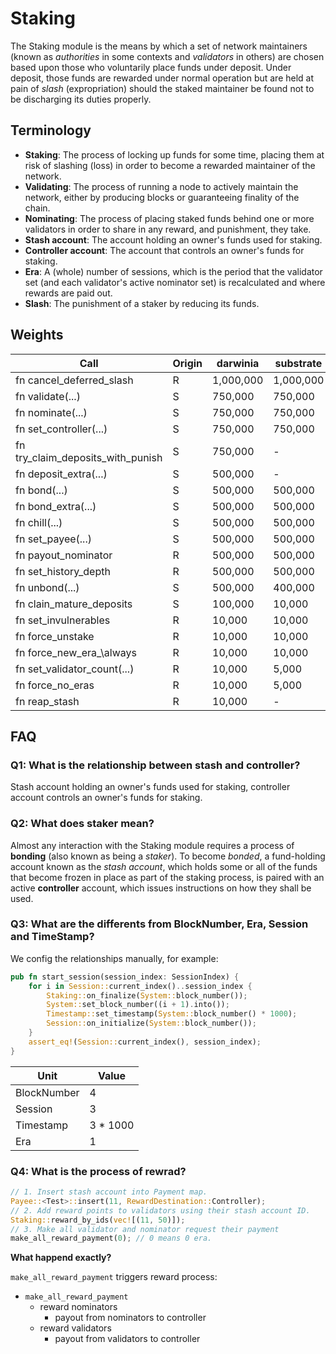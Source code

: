 # Staking

The Staking module is the means by which a set of network maintainers (known as _authorities_
in some contexts and _validators_ in others) are chosen based upon those who voluntarily place
funds under deposit. Under deposit, those funds are rewarded under normal operation but are
held at pain of _slash_ (expropriation) should the staked maintainer be found not to be
discharging its duties properly.

## Terminology

- **Staking**: The process of locking up funds for some time, placing them at risk of slashing
(loss) in order to become a rewarded maintainer of the network.
- **Validating**: The process of running a node to actively maintain the network, either by
producing blocks or guaranteeing finality of the chain.
- **Nominating**: The process of placing staked funds behind one or more validators in order to
share in any reward, and punishment, they take.
- **Stash account**: The account holding an owner's funds used for staking.
- **Controller account**: The account that controls an owner's funds for staking.
- **Era**: A (whole) number of sessions, which is the period that the validator set (and each
validator's active nominator set) is recalculated and where rewards are paid out.
- **Slash**: The punishment of a staker by reducing its funds.

## Weights

| Call                                  | Origin | darwinia  | substrate |
|---------------------------------------|--------|-----------|-----------|
| fn cancel\_deferred\_slash            | R      | 1,000,000 | 1,000,000 |
| fn validate(...)                      | S      | 750,000   | 750,000   |
| fn nominate(...)                      | S      | 750,000   | 750,000   |
| fn set\_controller(...)               | S      | 750,000   | 750,000   |
| fn try\_claim\_deposits\_with\_punish | S      | 750,000   | -         |
| fn deposit\_extra(...)                | S      | 500,000   | -         |
| fn bond(...)                          | S      | 500,000   | 500,000   |
| fn bond\_extra(...)                   | S      | 500,000   | 500,000   |
| fn chill(...)                         | S      | 500,000   | 500,000   |
| fn set\_payee(...)                    | S      | 500,000   | 500,000   |
| fn payout\_nominator                  | R      | 500,000   | 500,000   |
| fn set\_history\_depth                | R      | 500,000   | 500,000   |
| fn unbond(...)                        | S      | 500,000   | 400,000   |
| fn clain\_mature\_deposits            | S      | 100,000   | 10,000    |
| fn set\_invulnerables                 | R      | 10,000    | 10,000    |
| fn force\_unstake                     | R      | 10,000    | 10,000    |
| fn force\_new\_era_\always            | R      | 10,000    | 10,000    |
| fn set\_validator\_count(...)         | R      | 10,000    | 5,000     |
| fn force\_no\_eras                    | R      | 10,000    | 5,000     |
| fn reap\_stash                        | R      | 10,000    | -         |

## FAQ

### Q1: What is the relationship between stash and controller?

Stash account holding an owner's funds used for staking, controller account controls an owner's funds for staking.

### Q2: What does staker mean?

Almost any interaction with the Staking module requires a process of **bonding** (also known
as being a *staker*). To become *bonded*, a fund-holding account known as the *stash account*,
which holds some or all of the funds that become frozen in place as part of the staking process,
is paired with an active **controller** account, which issues instructions on how they shall be
used.

### Q3: What are the differents from BlockNumber, Era, Session and TimeStamp?

We config the relationships manually, for example: 

```rust
pub fn start_session(session_index: SessionIndex) {
	for i in Session::current_index()..session_index {
		Staking::on_finalize(System::block_number());
		System::set_block_number((i + 1).into());
		Timestamp::set_timestamp(System::block_number() * 1000);
		Session::on_initialize(System::block_number());
	}
	assert_eq!(Session::current_index(), session_index);
}
```

| Unit        | Value    |
|-------------|----------|
| BlockNumber | 4        |
| Session     | 3        |
| Timestamp   | 3 * 1000 |
| Era         | 1        |

### Q4: What is the process of rewrad?

```rust
// 1. Insert stash account into Payment map.
Payee::<Test>::insert(11, RewardDestination::Controller);
// 2. Add reward points to validators using their stash account ID.
Staking::reward_by_ids(vec![(11, 50)]);
// 3. Make all validator and nominator request their payment
make_all_reward_payment(0); // 0 means 0 era.
```

**What happend exactly?**

`make_all_reward_payment` triggers reward process:

+ `make_all_reward_payment`
  + reward nominators
    + payout from nominators to controller
  + reward validators
    + payout from validators to controller
